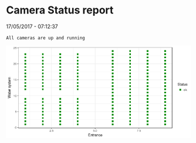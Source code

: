 Camera Status report
================
17/05/2017 - 07:12:37

    All cameras are up and running

![](camreport_files/figure-markdown_github/unnamed-chunk-2-1.png)
